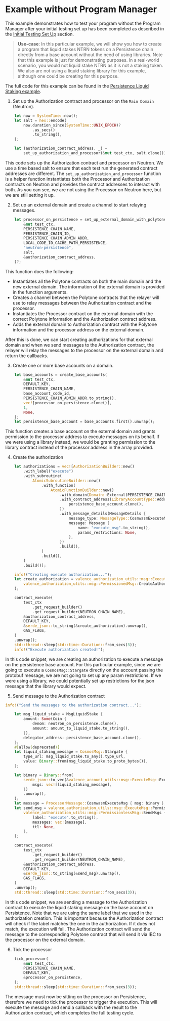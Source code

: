 # Example without Program Manager

This example demonstrates how to test your program without the Program Manager after your initial testing set up has been completed as described in the [Initial Testing Set Up](./setup.md) section.

> **Use-case**: In this particular example, we will show you how to create a program that liquid stakes NTRN tokens on a Persistence chain directly from a base account without the need of using libraries. Note that this example is just for demonstrating purposes. In a real-world scenario, you would not liquid stake NTRN as it is not a staking token. We also are not using a liquid staking library for this example, although one could be creating for this purpose.

The full code for this example can be found in the [Persistence Liquid Staking example](https://github.com/timewave-computer/valence-protocol/blob/main/local-interchaintest/examples/persistence_ls.rs).

1. Set up the Authorization contract and processor on the `Main Domain` (Neutron).

```rust
    let now = SystemTime::now();
    let salt = hex::encode(
        now.duration_since(SystemTime::UNIX_EPOCH)?
            .as_secs()
            .to_string(),
    );

    let (authorization_contract_address, _) =
        set_up_authorization_and_processor(&mut test_ctx, salt.clone())?;
```

This code sets up the Authorization contract and processor on Neutron. We use a time based salt to ensure that each test run the generated contract addresses are different. The `set_up_authorization_and_processor` function is a helper function instantiates both the Processor and Authorization contracts on Neutron and provides the contract addresses to interact with both. As you can see, we are not using the Processor on Neutron here, but we are still setting it up.

2. Set up an external domain and create a channel to start relaying messages.

```rust
    let processor_on_persistence = set_up_external_domain_with_polytone(
        &mut test_ctx,
        PERSISTENCE_CHAIN_NAME,
        PERSISTENCE_CHAIN_ID,
        PERSISTENCE_CHAIN_ADMIN_ADDR,
        LOCAL_CODE_ID_CACHE_PATH_PERSISTENCE,
        "neutron-persistence",
        salt,
        &authorization_contract_address,
    )?;
```

This function does the following:
- Instantiates all the Polytone contracts on both the main domain and the new external domain. The information of the external domain is provided in the function arguments.
- Creates a channel between the Polytone contracts that the relayer will use to relay messages between the Authorization contract and the processor.
- Instantiates the Processor contract on the external domain with the correct Polytone information and the Authorization contract address.
- Adds the external domain to Authorization contract with the Polytone information and the processor address on the external domain.

After this is done, we can start creating authorizations for that external domain and when we send messages to the Authorization contract, the relayer will relay the messages to the processor on the external domain and return the callbacks.

3. Create one or more base accounts on a domain.

```rust
    let base_accounts = create_base_accounts(
        &mut test_ctx,
        DEFAULT_KEY,
        PERSISTENCE_CHAIN_NAME,
        base_account_code_id,
        PERSISTENCE_CHAIN_ADMIN_ADDR.to_string(),
        vec![processor_on_persistence.clone()],
        1,
        None,
    );
    let persistence_base_account = base_accounts.first().unwrap();
```

This function creates a base account on the external domain and grants permission to the processor address to execute messages on its behalf. If we were using a library instead, we would be granting permission to the library contract instead of the processor address in the array provided.

4. Create the authorization

```rust
    let authorizations = vec![AuthorizationBuilder::new()
        .with_label("execute")
        .with_subroutine(
            AtomicSubroutineBuilder::new()
                .with_function(
                    AtomicFunctionBuilder::new()
                        .with_domain(Domain::External(PERSISTENCE_CHAIN_NAME.to_string()))
                        .with_contract_address(LibraryAccountType::Addr(
                            persistence_base_account.clone(),
                        ))
                        .with_message_details(MessageDetails {
                            message_type: MessageType::CosmwasmExecuteMsg,
                            message: Message {
                                name: "execute_msg".to_string(),
                                params_restrictions: None,
                            },
                        })
                        .build(),
                )
                .build(),
        )
        .build()];

    info!("Creating execute authorization...");
    let create_authorization = valence_authorization_utils::msg::ExecuteMsg::PermissionedAction(
        valence_authorization_utils::msg::PermissionedMsg::CreateAuthorizations { authorizations },
    );

    contract_execute(
        test_ctx
            .get_request_builder()
            .get_request_builder(NEUTRON_CHAIN_NAME),
        &authorization_contract_address,
        DEFAULT_KEY,
        &serde_json::to_string(&create_authorization).unwrap(),
        GAS_FLAGS,
    )
    .unwrap();
    std::thread::sleep(std::time::Duration::from_secs(3));
    info!("Execute authorization created!");
```

In this code snippet, we are creating an authorization to execute a message on the persistence base account. For this particular example, since we are going to execute a `CosmosMsg::Stargate` directly on the account passing the protobuf message, we are not going to set up any param restrictions. If we were using a library, we could potentially set up restrictions for the json message that the library would expect.

5. Send message to the Authorization contract

```rust
info!("Send the messages to the authorization contract...");

    let msg_liquid_stake = MsgLiquidStake {
        amount: Some(Coin {
            denom: neutron_on_persistence.clone(),
            amount: amount_to_liquid_stake.to_string(),
        }),
        delegator_address: persistence_base_account.clone(),
    };
    #[allow(deprecated)]
    let liquid_staking_message = CosmosMsg::Stargate {
        type_url: msg_liquid_stake.to_any().type_url,
        value: Binary::from(msg_liquid_stake.to_proto_bytes()),
    };

    let binary = Binary::from(
        serde_json::to_vec(&valence_account_utils::msg::ExecuteMsg::ExecuteMsg {
            msgs: vec![liquid_staking_message],
        })
        .unwrap(),
    );
    let message = ProcessorMessage::CosmwasmExecuteMsg { msg: binary };
    let send_msg = valence_authorization_utils::msg::ExecuteMsg::PermissionlessAction(
        valence_authorization_utils::msg::PermissionlessMsg::SendMsgs {
            label: "execute".to_string(),
            messages: vec![message],
            ttl: None,
        },
    );

    contract_execute(
        test_ctx
            .get_request_builder()
            .get_request_builder(NEUTRON_CHAIN_NAME),
        &authorization_contract_address,
        DEFAULT_KEY,
        &serde_json::to_string(&send_msg).unwrap(),
        GAS_FLAGS,
    )
    .unwrap();
    std::thread::sleep(std::time::Duration::from_secs(3));
```

In this code snippet, we are sending a message to the Authorization contract to execute the liquid staking message on the base account on Persistence. Note that we are using the same label that we used in the authorization creation. This is important because the Authorization contract will check if the label matches the one in the authorization. If it does not match, the execution will fail. The Authorization contract will send the message to the corresponding Polytone contract that will send it via IBC to the processor on the external domain.

6. Tick the processor

```rust
    tick_processor(
        &mut test_ctx,
        PERSISTENCE_CHAIN_NAME,
        DEFAULT_KEY,
        &processor_on_persistence,
    );
    std::thread::sleep(std::time::Duration::from_secs(3));
```

The message must now be sitting on the processor on Persistence, therefore we need to tick the processor to trigger the execution. This will execute the message and send a callback with the result to the Authorization contract, which completes the full testing cycle.
